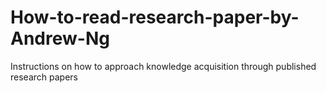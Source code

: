 # How-to-read-research-paper-by-Andrew-Ng
Instructions on how to approach knowledge acquisition through published research papers 
